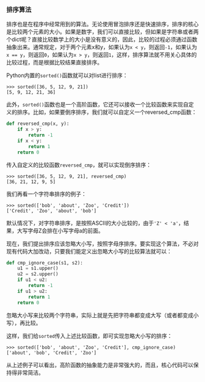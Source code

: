 ### 排序算法

排序也是在程序中经常用到的算法。无论使用冒泡排序还是快速排序，排序的核心是比较两个元素的大小。如果是数字，我们可以直接比较，但如果是字符串或者两个dict呢？直接比较数学上的大小是没有意义的，因此，比较的过程必须通过函数抽象出来。通常规定，对于两个元素x和y，如果认为`x < y`，则返回`-1`，如果认为`x == y`，则返回`0`，如果认为`x > y`，则返回`1`，这样，排序算法就不用关心具体的比较过程，而是根据比较结果直接排序。

Python内置的`sorted()`函数就可以对list进行排序：

```
>>> sorted([36, 5, 12, 9, 21])
[5, 9, 12, 21, 36]
```

此外，`sorted()`函数也是一个高阶函数，它还可以接收一个比较函数来实现自定义的排序。比如，如果要倒序排序，我们就可以自定义一个reversed_cmp函数：

```python
def reversed_cmp(x, y):
    if x > y:
        return -1
    if x < y:
        return 1
    return 0
```

传入自定义的比较函数`reversed_cmp`，就可以实现倒序排序：

```
>>> sorted([36, 5, 12, 9, 21], reversed_cmp)
[36, 21, 12, 9, 5]
```

我们再看一个字符串排序的例子：

```
>>> sorted(['bob', 'about', 'Zoo', 'Credit'])
['Credit', 'Zoo', 'about', 'bob']
```

默认情况下，对字符串排序，是按照ASCII的大小比较的，由于`'Z' < 'a'`，结果，大写字母Z会排在小写字母a的前面。

现在，我们提出排序应该忽略大小写，按照字母序排序。要实现这个算法，不必对现有代码大加改动，只要我们能定义出忽略大小写的比较算法就可以：

```python
def cmp_ignore_case(s1, s2):
    u1 = s1.upper()
    u2 = s2.upper()
    if u1 < u2:
        return -1
    if u1 > u2:
        return 1
    return 0
```

忽略大小写来比较两个字符串，实际上就是先把字符串都变成大写（或者都变成小写），再比较。

这样，我们给`sorted`传入上述比较函数，即可实现忽略大小写的排序：

```
>>> sorted(['bob', 'about', 'Zoo', 'Credit'], cmp_ignore_case)
['about', 'bob', 'Credit', 'Zoo']
```

从上述例子可以看出，高阶函数的抽象能力是非常强大的，而且，核心代码可以保持得非常简洁。

